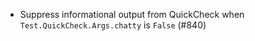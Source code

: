   - Suppress informational output from QuickCheck when
    `Test.QuickCheck.Args.chatty` is `False` (#840)
